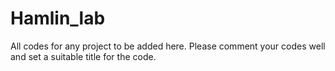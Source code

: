 # Hamlin_lab
All codes for any project to be added here. Please comment your codes well and set a suitable title for the code. 
